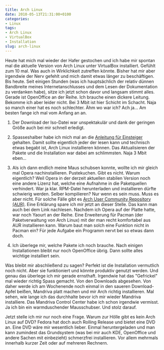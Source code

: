 ```yaml
---
title: Arch Linux
date: 2010-05-13T21:31:00+0100
categories:
- Linux
tags:
- Arch Linux
- VirtualBox
- Installation
slug: arch-linux
---
```

Heute hat mich mal wieder der Hafer gestochen und ich habe mir spontan mal die aktuelle Version von Arch Linux unter VirtualBox installiert. Gefühlt zum 10 mal. Was auch in Wirklichkeit zutreffen könnte. Bisher hat mir aber irgendwie der Nerv gefehlt und mich damit etwas länger zu beschäftigen. Bis heute. Seit einigen Stunden (was ich hauptsächlich der relativ dünnen Bandbreite meines Internetanschlusses und dem Lesen der Dokumentation zu verdanken habe), sitze ich jetzt schon davor und langsam stimmt alles. Gerade ist OpenOffice an der Reihe. Ich brauche einen dickere Leitung. Bekomme ich aber leider nicht. Bei 3 Mbit ist hier Schicht im Schacht. Naja so manch einer hat es noch schlechter. Ähm wo war ich? Ach ja... Am besten fange ich mal vom Anfang an an.

1. Der Download der Iso-Datei war unspektakulär und dank der geringen Größe auch bei mir schnell erledigt.

2. Spasseshalber habe ich mich mal an die [Anleitung für Einsteiger](https://wiki.archlinux.de/title/Anleitung_f%C3%BCr_Einsteiger "Anleitung für Einsteiger") gehalten. Damit sollte eigentlich jeder der lesen kann und technisch etwas begabt ist, Arch Linux installieren können. Das Aktualisieren der Pakete und die Installation war dabei am schlimmsten. Naja 3 Mbit eben...

3. Als ich dann endlich meine Maus schubsen konnte, wollte ich mir gleich mal Opera nachinstallieren. Pustekuchen. Gibt es nicht. Warum eigentlich? Weil Opera in der derzeit aktuellen stabilen Version noch eine andere Lizenz hat, welche eine Aufnahme in die Paketquellen verhindert. War ja klar. RPM-Datei herunterladen und installieren dürfte schwierig werden. Selber kompilieren? Nur wenn es sein muss. Muss es aber nicht. Für solche Fälle gibt es [Arch User Community Repository (AUR)](https://wiki.archlinux.de/title/Arch_User_Repository "Arch User Community Repository"). Eine Erklärung spare ich mir jetzt an dieser Stelle. Das kann man auch bei dem Link nachlesen. Nachdem ich Opera auf der Platte hatte, war noch Yaourt an der Reihe. Eine Erweiterung für Pacman (der Paketverwaltung von Arch Linux) mit der man recht komfortabel aus AUR installieren kann. Warum baut man solch eine Funktion nicht in Pacman ein? Für jede Aufgabe ein Programm nervt bei so etwas dann doch.

4. Ich überlege mir, welche Pakete ich noch brauche. Nach einigen Installationen bleibt nur noch OpenOffice übrig. Dann sollte alles wichtige installiert sein.

Was bleibt mir abschließend zu sagen? Perfekt ist die Installation vermutlich noch nicht. Aber sie funktioniert und könnte produktiv genutzt werden. Und genau das überlege ich mir gerade ernsthaft. Irgendwie hat das "Gefrickel" mal wieder richtig Spass gemacht. Von den Downloads abgesehen. Von daher werde ich am Wochenende noch einmal in den saueren Download-Apfel beißen, Mandriva platt machen und mir Arch richtig installieren. Mal sehen, wie lange ich das durchhalte bevor ich mir wieder Mandriva installiere. Das Mandriva Control Center habe ich schon irgendwie vermisst. Ja ich bin ein warmduschender Mausschubser. Und stolz darauf.

Jetzt stelle ich mir nur noch eine Frage. Warum zur Hölle gibt es kein Arch Linux auf DVD? Fedora hat doch auch Rolling Release und bietet eine DVD an. Eine DVD wäre mir wesentlich lieber. Einmal heruntergeladen und man kann zumindest das Grundsystem (was bei mir auch KDE, OpenOffice und andere Sachen mit einbezieht) schmerzfrei installieren. Vor allem mehrmals innerhalb kurzer Zeit oder auf mehreren Rechnern.

